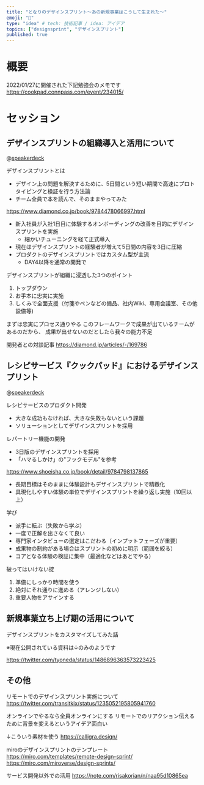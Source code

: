 ```yaml
---
title: "となりのデザインスプリント〜あの新規事業はこうして生まれた〜"
emoji: "🦁"
type: "idea" # tech: 技術記事 / idea: アイデア
topics: ["designsprint", "デザインスプリント"]
published: true
---
```

# 概要

2022/01/27に開催された下記勉強会のメモです
https://cookpad.connpass.com/event/234015/

# セッション

## デザインスプリントの組織導入と活用について

@[speakerdeck](892b07948fd84c3fbe364065320859e2)

デザインスプリントとは
- デザイン上の問題を解決するために、5日間という短い期間で高速にプロトタイピングと検証を行う方法論
- チーム全員で本を読んで、そのままやってみた

https://www.diamond.co.jp/book/9784478066997.html

- 新入社員が入社1日目に体験するオンボーディングの改善を目的にデザインスプリントを実施
  - 細かいチューニングを経て正式導入
- 現在はデザインスプリントの経験者が増えて5日間の内容を3日に圧縮
- プロダクトのデザインスプリントではカスタム型が主流
  - DAY4以降を通常の開発で

デザインスプリントが組織に浸透した3つのポイント
1. トップダウン
2. お手本に忠実に実施
3. しくみで全面支援（付箋やペンなどの備品、社内Wiki、専用会議室、その他設備等)

まずは忠実にプロセス通りやる
このフレームワークで成果が出ているチームがあるのだから、
成果が出せないのだとしたら我々の能力不足

開発者との対談記事
https://diamond.jp/articles/-/169786

## レシピサービス『クックパッド』におけるデザインスプリント

@[speakerdeck](2fdd79ec74b04ba589278adef690665b)

レシピサービスのプロダクト開発
- 大きな成功もなければ、大きな失敗もないという課題
- ソリューションとしてデザインスプリントを採用

レパートリー機能の開発
- 3日版のデザインスプリントを採用
- 「ハマるしかけ」の"フックモデル"を参考

https://www.shoeisha.co.jp/book/detail/9784798137865

- 長期目標はそのままに体験設計もデザインスプリントで精緻化
- 具現化しやすい体験の単位でデザインスプリントを繰り返し実施（10回以上）

学び
- 派手に転ぶ（失敗から学ぶ）
- 一度で正解を出さなくて良い
- 専門家インタビューの選定はこだわる（インプットフェーズが重要）
- 成果物の制約がある場合はスプリントの初めに明示（範囲を絞る）
- コアとなる体験の検証に集中（最適化などはあとでやる）

破ってはいけない掟
1. 準備にしっかり時間を使う
2. 絶対にそれ通りに進める（アレンジしない）
3. 重要人物をアサインする

## 新規事業立ち上げ期の活用について

デザインスプリントをカスタマイズしてみた話

※現在公開されている資料は↓のみのようです

https://twitter.com/tyoneda/status/1486896363573223425

## その他

リモートでのデザインスプリント実施について
https://twitter.com/transitkix/status/1235052195805941760

オンラインでやるなら全員オンラインにする
リモートでのリアクション伝えるために背景を変えるというアイデア面白い

↓こういう素材を使う
https://calligra.design/

miroのデザインスプリントのテンプレート
https://miro.com/templates/remote-design-sprint/
https://miro.com/miroverse/design-sprints/

サービス開発以外での活用
https://note.com/risakorian/n/naa95d10865ea

